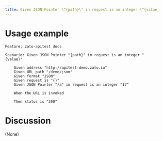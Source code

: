 ```yaml
---
title: Given JSON Pointer \"{path}\" in request is an integer \"{value}\"
---
```


Usage example
=============

    Feature: zato-apitest docs

    Scenario: Given JSON Pointer "{path}" in request is an integer "{value}"

        Given address "http://apitest-demo.zato.io"
        Given URL path "/demo/json"
        Given format "JSON"
        Given request is "{}"
        Given JSON Pointer "/a" in request is an integer "17"

        When the URL is invoked

        Then status is "200"

Discussion
==========

(None)

